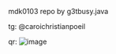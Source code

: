 mdk0103 repo by g3tbusy.java

tg: @caroichristianpoeil

qr:
![image](https://github.com/g3tbusy/g3tbusy.java/assets/124836889/784a9f96-b4b3-4e10-8438-fa1da7ad96c4)
